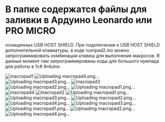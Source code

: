 # В папке содержатся файлы для заливки в Ардуино Leonardo или PRO MICRO
оснащенных USB HOST SHIELD. При подключении к USB HOST SHIELD дополнительной клавиатуры, в коде 
numpad2.ino можно запрограммировать комбинации клавиш для выполнения макросов. В данные момент там запрограммированы коды для большого нумпада для работы в 1с# Arduino


![macropad1](https://github.com/bakuma64/Arduino/assets/46646555/0986372d-5ba4-46bf-af10-36f550cec37b)
![Uploading macropad4.png…]()
![Uploading macropad3.png…]()
![macropad3](https://github.com/bakuma64/Arduino/assets/46646555/6e321205-baa6-41ff-bd0a-d5cfc2d84564)
![Uploading macropad2.png…]()
![Uploading macropad1.png…]()
![macropad4](https://github.com/bakuma64/Arduino/assets/46646555/d4a6b0b9-11ea-4647-b177-c4530a65792d)
![macropad2](https://github.com/bakuma64/Arduino/assets/46646555/23e2c75b-ac83-451b-a9be-406f661ae302)
![Uploading macropad1.png…]()
![Uploading macropad3.png…]()
![Uploading macropad2.png…]()
![Uploading macropad4.png…]()
![Uploading macropad3.png…]()
![Uploading macropad1.png…]()
![Uploading macropad2.png…]()
![Uploading macropad4.png…]()
